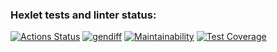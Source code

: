 ### Hexlet tests and linter status:
[![Actions Status](https://github.com/vladshal/frontend-project-46/workflows/hexlet-check/badge.svg)](https://github.com/vladshal/frontend-project-46/actions)
[![gendiff](https://github.com/vladshal/frontend-project-46/actions/workflows/gendiff.yml/badge.svg)](https://github.com/vladshal/frontend-project-46/actions/workflows/gendiff.yml)
[![Maintainability](https://api.codeclimate.com/v1/badges/bd1ac021ee49037ee202/maintainability)](https://codeclimate.com/github/vladshal/frontend-project-46/maintainability)
[![Test Coverage](https://api.codeclimate.com/v1/badges/bd1ac021ee49037ee202/test_coverage)](https://codeclimate.com/github/vladshal/frontend-project-46/test_coverage)

